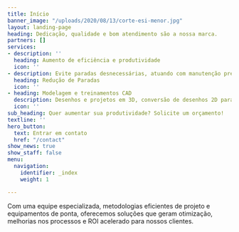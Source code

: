 ```yaml
---
title: Início
banner_image: "/uploads/2020/08/13/corte-esi-menor.jpg"
layout: landing-page
heading: Dedicação, qualidade e bom atendimento são a nossa marca.
partners: []
services:
- description: ''
  heading: Aumento de eficiência e produtividade
  icon: ''
- description: Evite paradas desnecessárias, atuando com manutenção preditiva.
  heading: Redução de Paradas
  icon: ''
- heading: Modelagem e treinamentos CAD
  description: Desenhos e projetos em 3D, conversão de desenhos 2D para 3D.
  icon: ''
sub_heading: Quer aumentar sua produtividade? Solicite um orçamento!
textline: ''
hero_button:
  text: Entrar em contato
  href: "/contact"
show_news: true
show_staff: false
menu:
  navigation:
    identifier: _index
    weight: 1

---
```

Com uma equipe especializada, metodologias eficientes de projeto e equipamentos de ponta, oferecemos soluções que geram otimização, melhorias nos processos e ROI acelerado para nossos clientes.